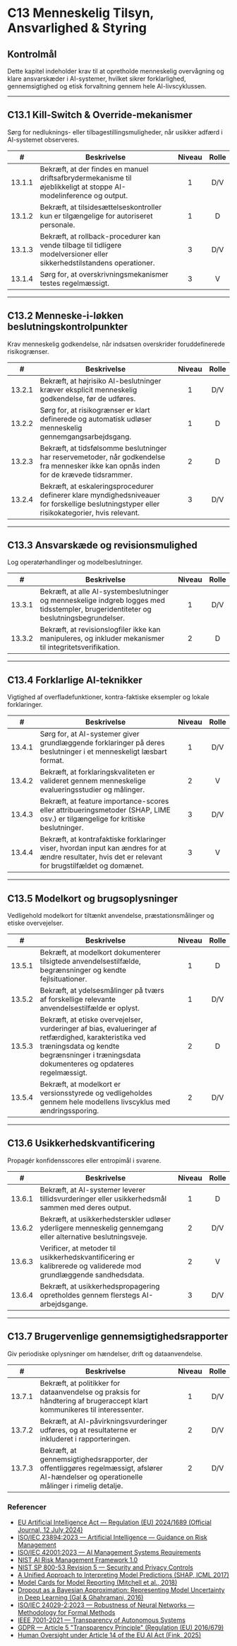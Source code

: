 # C13 Menneskelig Tilsyn, Ansvarlighed & Styring

## Kontrolmål

Dette kapitel indeholder krav til at opretholde menneskelig overvågning og klare ansvarskæder i AI-systemer, hvilket sikrer forklarlighed, gennemsigtighed og etisk forvaltning gennem hele AI-livscyklussen.

---

## C13.1 Kill-Switch & Override-mekanismer

Sørg for nedluknings- eller tilbagestillingsmuligheder, når usikker adfærd i AI-systemet observeres.

|   #    | Beskrivelse                                                                                                             | Niveau | Rolle |
| :----: | ----------------------------------------------------------------------------------------------------------------------- | :----: | :---: |
| 13.1.1 | Bekræft, at der findes en manuel driftsafbrydermekanisme til øjeblikkeligt at stoppe AI-modelinference og output.       |   1    |  D/V  |
| 13.1.2 | Bekræft, at tilsidesættelseskontroller kun er tilgængelige for autoriseret personale.                                   |   1    |   D   |
| 13.1.3 | Bekræft, at rollback-procedurer kan vende tilbage til tidligere modelversioner eller sikkerhedstilstandens operationer. |   3    |  D/V  |
| 13.1.4 | Sørg for, at overskrivningsmekanismer testes regelmæssigt.                                                              |   3    |   V   |

---

## C13.2 Menneske-i-løkken beslutningskontrolpunkter

Krav menneskelig godkendelse, når indsatsen overskrider foruddefinerede risikogrænser.

|   #    | Beskrivelse                                                                                                                                  | Niveau | Rolle |
| :----: | -------------------------------------------------------------------------------------------------------------------------------------------- | :----: | :---: |
| 13.2.1 | Bekræft, at højrisiko AI-beslutninger kræver eksplicit menneskelig godkendelse, før de udføres.                                              |   1    |  D/V  |
| 13.2.2 | Sørg for, at risikogrænser er klart definerede og automatisk udløser menneskelig gennemgangsarbejdsgang.                                     |   1    |   D   |
| 13.2.3 | Bekræft, at tidsfølsomme beslutninger har reservemetoder, når godkendelse fra mennesker ikke kan opnås inden for de krævede tidsrammer.      |   2    |   D   |
| 13.2.4 | Bekræft, at eskaleringsprocedurer definerer klare myndighedsniveauer for forskellige beslutningstyper eller risikokategorier, hvis relevant. |   3    |  D/V  |

---

## C13.3 Ansvarskæde og revisionsmulighed

Log operatørhandlinger og modelbeslutninger.

|   #    | Beskrivelse                                                                                                                           | Niveau | Rolle |
| :----: | ------------------------------------------------------------------------------------------------------------------------------------- | :----: | :---: |
| 13.3.1 | Bekræft, at alle AI-systembeslutninger og menneskelige indgreb logges med tidsstempler, brugeridentiteter og beslutningsbegrundelser. |   1    |  D/V  |
| 13.3.2 | Bekræft, at revisionslogfiler ikke kan manipuleres, og inkluder mekanismer til integritetsverifikation.                               |   2    |   D   |

---

## C13.4 Forklarlige AI-teknikker

Vigtighed af overfladefunktioner, kontra-faktiske eksempler og lokale forklaringer.

|   #    | Beskrivelse                                                                                                                                          | Niveau | Rolle |
| :----: | ---------------------------------------------------------------------------------------------------------------------------------------------------- | :----: | :---: |
| 13.4.1 | Sørg for, at AI-systemer giver grundlæggende forklaringer på deres beslutninger i et menneskeligt læsbart format.                                    |   1    |  D/V  |
| 13.4.2 | Bekræft, at forklaringskvaliteten er valideret gennem menneskelige evalueringsstudier og målinger.                                                   |   2    |   V   |
| 13.4.3 | Bekræft, at feature importance-scores eller attribueringsmetoder (SHAP, LIME osv.) er tilgængelige for kritiske beslutninger.                        |   3    |  D/V  |
| 13.4.4 | Bekræft, at kontrafaktiske forklaringer viser, hvordan input kan ændres for at ændre resultater, hvis det er relevant for brugstilfældet og domænet. |   3    |   V   |

---

## C13.5 Modelkort og brugsoplysninger

Vedligehold modelkort for tiltænkt anvendelse, præstationsmålinger og etiske overvejelser.

|   #    | Beskrivelse                                                                                                                                                                                        | Niveau | Rolle |
| :----: | -------------------------------------------------------------------------------------------------------------------------------------------------------------------------------------------------- | :----: | :---: |
| 13.5.1 | Bekræft, at modelkort dokumenterer tilsigtede anvendelsestilfælde, begrænsninger og kendte fejlsituationer.                                                                                        |   1    |   D   |
| 13.5.2 | Bekræft, at ydelsesmålinger på tværs af forskellige relevante anvendelsestilfælde er oplyst.                                                                                                       |   1    |  D/V  |
| 13.5.3 | Bekræft, at etiske overvejelser, vurderinger af bias, evalueringer af retfærdighed, karakteristika ved træningsdata og kendte begrænsninger i træningsdata dokumenteres og opdateres regelmæssigt. |   2    |   D   |
| 13.5.4 | Bekræft, at modelkort er versionsstyrede og vedligeholdes gennem hele modellens livscyklus med ændringssporing.                                                                                    |   2    |  D/V  |

---

## C13.6 Usikkerhedskvantificering

Propagér konfidensscores eller entropimål i svarene.

|   #    | Beskrivelse                                                                                                      | Niveau | Rolle |
| :----: | ---------------------------------------------------------------------------------------------------------------- | :----: | :---: |
| 13.6.1 | Bekræft, at AI-systemer leverer tillidsvurderinger eller usikkerhedsmål sammen med deres output.                 |   1    |   D   |
| 13.6.2 | Bekræft, at usikkerhedsterskler udløser yderligere menneskelig gennemgang eller alternative beslutningsveje.     |   2    |  D/V  |
| 13.6.3 | Verificer, at metoder til usikkerhedskvantificering er kalibrerede og validerede mod grundlæggende sandhedsdata. |   2    |   V   |
| 13.6.4 | Bekræft, at usikkerhedspropagering opretholdes gennem flerstegs AI-arbejdsgange.                                 |   3    |  D/V  |

---

## C13.7 Brugervenlige gennemsigtighedsrapporter

Giv periodiske oplysninger om hændelser, drift og dataanvendelse.

|   #    | Beskrivelse                                                                                                                                | Niveau | Rolle |
| :----: | ------------------------------------------------------------------------------------------------------------------------------------------ | :----: | :---: |
| 13.7.1 | Bekræft, at politikker for dataanvendelse og praksis for håndtering af brugeraccept klart kommunikeres til interessenter.                  |   1    |  D/V  |
| 13.7.2 | Bekræft, at AI-påvirkningsvurderinger udføres, og at resultaterne er inkluderet i rapporteringen.                                          |   2    |  D/V  |
| 13.7.3 | Bekræft, at gennemsigtighedsrapporter, der offentliggøres regelmæssigt, afslører AI-hændelser og operationelle målinger i rimelig detalje. |   2    |  D/V  |

### Referencer

* [EU Artificial Intelligence Act — Regulation (EU) 2024/1689 (Official Journal, 12 July 2024)](https://eur-lex.europa.eu/eli/reg/2024/1689/oj)
* [ISO/IEC 23894:2023 — Artificial Intelligence — Guidance on Risk Management](https://www.iso.org/standard/77304.html)
* [ISO/IEC 42001:2023 — AI Management Systems Requirements](https://www.iso.org/standard/81230.html)
* [NIST AI Risk Management Framework 1.0](https://nvlpubs.nist.gov/nistpubs/ai/nist.ai.100-1.pdf)
* [NIST SP 800-53 Revision 5 — Security and Privacy Controls](https://nvlpubs.nist.gov/nistpubs/SpecialPublications/NIST.SP.800-53r5.pdf)
* [A Unified Approach to Interpreting Model Predictions (SHAP, ICML 2017)](https://arxiv.org/abs/1705.07874)
* [Model Cards for Model Reporting (Mitchell et al., 2018)](https://arxiv.org/abs/1810.03993)
* [Dropout as a Bayesian Approximation: Representing Model Uncertainty in Deep Learning (Gal & Ghahramani, 2016)](https://arxiv.org/abs/1506.02142)
* [ISO/IEC 24029-2:2023 — Robustness of Neural Networks — Methodology for Formal Methods](https://www.iso.org/standard/79804.html)
* [IEEE 7001-2021 — Transparency of Autonomous Systems](https://standards.ieee.org/ieee/7001/6929/)
* [GDPR — Article 5 "Transparency Principle" (Regulation (EU) 2016/679)](https://eur-lex.europa.eu/legal-content/EN/TXT/PDF/?uri=CELEX%3A32016R0679)
* [Human Oversight under Article 14 of the EU AI Act (Fink, 2025)](https://papers.ssrn.com/sol3/papers.cfm?abstract_id=5147196)

